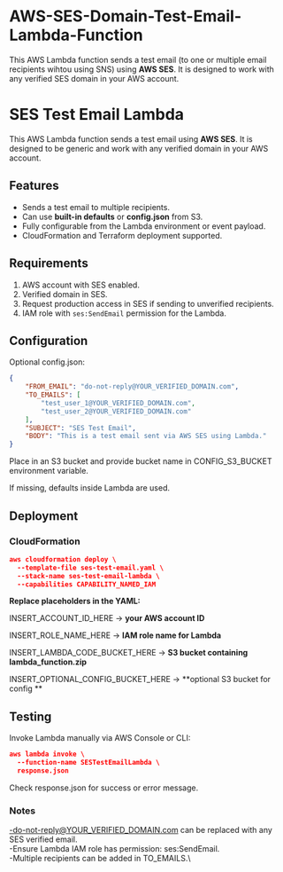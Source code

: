 # AWS-SES-Domain-Test-Email-Lambda-Function
This AWS Lambda function sends a test email (to one or multiple email recipients wihtou using SNS) using **AWS SES**. It is designed to work with any verified SES domain in your AWS account.

# SES Test Email Lambda

This AWS Lambda function sends a test email using **AWS SES**. It is designed to be generic and work with any verified domain in your AWS account.

## Features

- Sends a test email to multiple recipients.
- Can use **built-in defaults** or **config.json** from S3.
- Fully configurable from the Lambda environment or event payload.
- CloudFormation and Terraform deployment supported.

## Requirements

1. AWS account with SES enabled.
2. Verified domain in SES.
3. Request production access in SES if sending to unverified recipients.
4. IAM role with `ses:SendEmail` permission for the Lambda.

## Configuration

Optional config.json:

```json
{
    "FROM_EMAIL": "do-not-reply@YOUR_VERIFIED_DOMAIN.com",
    "TO_EMAILS": [
        "test_user_1@YOUR_VERIFIED_DOMAIN.com",
        "test_user_2@YOUR_VERIFIED_DOMAIN.com"
    ],
    "SUBJECT": "SES Test Email",
    "BODY": "This is a test email sent via AWS SES using Lambda."
}
```
Place in an S3 bucket and provide bucket name in CONFIG_S3_BUCKET environment variable.

If missing, defaults inside Lambda are used.

## Deployment

### CloudFormation
```json
aws cloudformation deploy \
  --template-file ses-test-email.yaml \
  --stack-name ses-test-email-lambda \
  --capabilities CAPABILITY_NAMED_IAM
```

**Replace placeholders in the YAML:**

INSERT_ACCOUNT_ID_HERE → **your AWS account ID**

INSERT_ROLE_NAME_HERE → **IAM role name for Lambda**

INSERT_LAMBDA_CODE_BUCKET_HERE → **S3 bucket containing lambda_function.zip**

INSERT_OPTIONAL_CONFIG_BUCKET_HERE → **optional S3 bucket for config
**
## Testing

Invoke Lambda manually via AWS Console or CLI:
```json
aws lambda invoke \
  --function-name SESTestEmailLambda \
  response.json
```

Check response.json for success or error message.

### Notes

-do-not-reply@YOUR_VERIFIED_DOMAIN.com can be replaced with any SES verified email.\
-Ensure Lambda IAM role has permission: ses:SendEmail.\
-Multiple recipients can be added in TO_EMAILS.\
